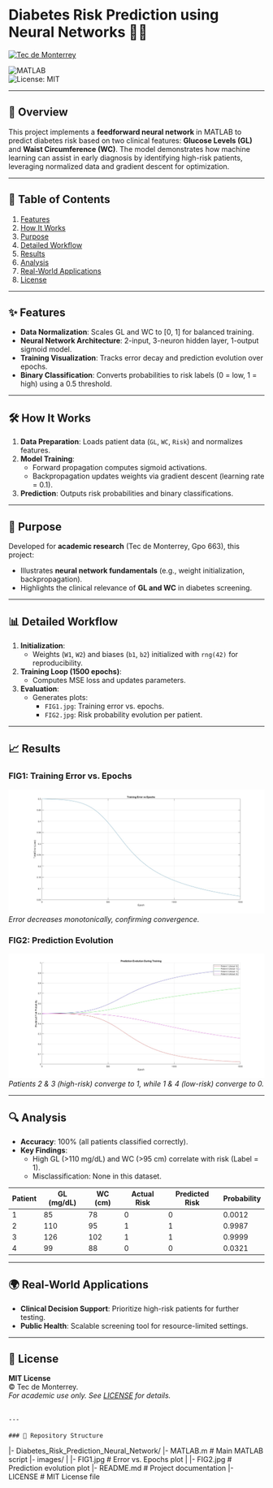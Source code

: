 # Diabetes Risk Prediction using Neural Networks 🧠💡  

[![Tec de Monterrey](https://img.shields.io/badge/Tec%20de%20Monterrey-0066B3?style=flat-square&logoColor=white)](https://tec.mx/)

![MATLAB](https://img.shields.io/badge/MATLAB-Image_Processing-blue.svg)  
![License: MIT](https://img.shields.io/badge/License-MIT-yellow.svg)  

---

## 📖 Overview  
This project implements a **feedforward neural network** in MATLAB to predict diabetes risk based on two clinical features: **Glucose Levels (GL)** and **Waist Circumference (WC)**. The model demonstrates how machine learning can assist in early diagnosis by identifying high-risk patients, leveraging normalized data and gradient descent for optimization.  

---

## 📜 Table of Contents  
1. [Features](#-features)  
2. [How It Works](#-how-it-works)  
3. [Purpose](#-purpose)  
4. [Detailed Workflow](#-detailed-workflow)  
5. [Results](#-results)  
6. [Analysis](#-analysis)  
7. [Real-World Applications](#-real-world-applications)  
8. [License](#-license)  

---

## ✨ Features  
- **Data Normalization**: Scales GL and WC to [0, 1] for balanced training.  
- **Neural Network Architecture**: 2-input, 3-neuron hidden layer, 1-output sigmoid model.  
- **Training Visualization**: Tracks error decay and prediction evolution over epochs.  
- **Binary Classification**: Converts probabilities to risk labels (0 = low, 1 = high) using a 0.5 threshold.  

---

## 🛠 How It Works  
1. **Data Preparation**: Loads patient data (`GL`, `WC`, `Risk`) and normalizes features.  
2. **Model Training**:  
   - Forward propagation computes sigmoid activations.  
   - Backpropagation updates weights via gradient descent (learning rate = 0.1).  
3. **Prediction**: Outputs risk probabilities and binary classifications.  

---

## 🎯 Purpose  
Developed for **academic research** (Tec de Monterrey, Gpo 663), this project:  
- Illustrates **neural network fundamentals** (e.g., weight initialization, backpropagation).  
- Highlights the clinical relevance of **GL and WC** in diabetes screening.  

---

## 📊 Detailed Workflow  
1. **Initialization**:  
   - Weights (`W1`, `W2`) and biases (`b1`, `b2`) initialized with `rng(42)` for reproducibility.  
2. **Training Loop (1500 epochs)**:  
   - Computes MSE loss and updates parameters.  
3. **Evaluation**:  
   - Generates plots:  
     - `FIG1.jpg`: Training error vs. epochs.  
     - `FIG2.jpg`: Risk probability evolution per patient.  

---

## 📈 Results  
### FIG1: Training Error vs. Epochs  
![Error Plot](./images/FIG1.jpg)  
*Error decreases monotonically, confirming convergence.*  

### FIG2: Prediction Evolution  
![Prediction Plot](./images/FIG2.jpg)  
*Patients 2 & 3 (high-risk) converge to 1, while 1 & 4 (low-risk) converge to 0.*  

---

## 🔍 Analysis  
- **Accuracy**: 100% (all patients classified correctly).  
- **Key Findings**:  
  - High GL (>110 mg/dL) and WC (>95 cm) correlate with risk (Label = 1).  
  - Misclassification: None in this dataset.  

| Patient | GL (mg/dL) | WC (cm) | Actual Risk | Predicted Risk | Probability |
|---------|------------|---------|-------------|----------------|-------------|
| 1       | 85         | 78      | 0           | 0              | 0.0012      |
| 2       | 110        | 95      | 1           | 1              | 0.9987      |
| 3       | 126        | 102     | 1           | 1              | 0.9999      |
| 4       | 99         | 88      | 0           | 0              | 0.0321      |


---

## 🌍 Real-World Applications  
- **Clinical Decision Support**: Prioritize high-risk patients for further testing.  
- **Public Health**: Scalable screening tool for resource-limited settings.  

---

## 📜 License  
**MIT License**  
© Tec de Monterrey.  
*For academic use only. See [LICENSE](./LICENSE) for details.*  
```  

---

### 📂 Repository Structure  
```
|- Diabetes_Risk_Prediction_Neural_Network/
  |- MATLAB.m                # Main MATLAB script
  |- images/
  |  |- FIG1.jpg             # Error vs. Epochs plot
  |  |- FIG2.jpg             # Prediction evolution plot
  |- README.md               # Project documentation
  |- LICENSE                 # MIT License file
```  

